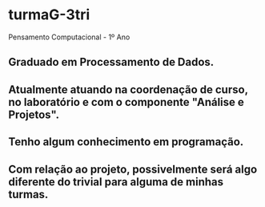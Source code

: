 # turmaG-3tri
Pensamento Computacional - 1º Ano


## Graduado em Processamento de Dados.
## Atualmente atuando na coordenação de curso, no laboratório e com o componente "Análise e Projetos".
## Tenho algum conhecimento em programação.
## Com relação ao projeto, possivelmente será algo diferente do trivial para alguma de minhas turmas.
